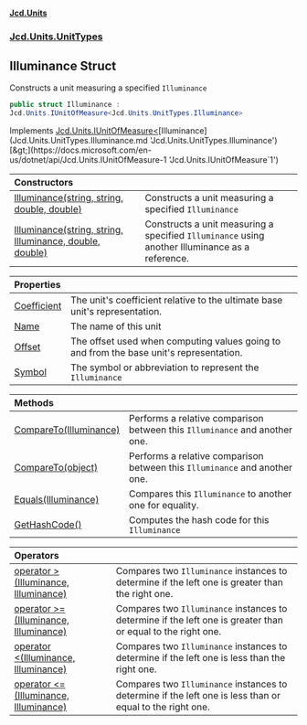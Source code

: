 #### [Jcd.Units](index.md 'index')
### [Jcd.Units.UnitTypes](Jcd.Units.UnitTypes.md 'Jcd.Units.UnitTypes')

## Illuminance Struct

Constructs a unit measuring a specified `Illuminance`

```csharp
public struct Illuminance :
Jcd.Units.IUnitOfMeasure<Jcd.Units.UnitTypes.Illuminance>
```

Implements [Jcd.Units.IUnitOfMeasure&lt;](https://docs.microsoft.com/en-us/dotnet/api/Jcd.Units.IUnitOfMeasure-1 'Jcd.Units.IUnitOfMeasure`1')[Illuminance](Jcd.Units.UnitTypes.Illuminance.md 'Jcd.Units.UnitTypes.Illuminance')[&gt;](https://docs.microsoft.com/en-us/dotnet/api/Jcd.Units.IUnitOfMeasure-1 'Jcd.Units.IUnitOfMeasure`1')

| Constructors | |
| :--- | :--- |
| [Illuminance(string, string, double, double)](Jcd.Units.UnitTypes.Illuminance.Illuminance(string,string,double,double).md 'Jcd.Units.UnitTypes.Illuminance.Illuminance(string, string, double, double)') | Constructs a unit measuring a specified `Illuminance` |
| [Illuminance(string, string, Illuminance, double, double)](Jcd.Units.UnitTypes.Illuminance.Illuminance(string,string,Jcd.Units.UnitTypes.Illuminance,double,double).md 'Jcd.Units.UnitTypes.Illuminance.Illuminance(string, string, Jcd.Units.UnitTypes.Illuminance, double, double)') | Constructs a unit measuring a specified `Illuminance` using another Illuminance as a reference. |

| Properties | |
| :--- | :--- |
| [Coefficient](Jcd.Units.UnitTypes.Illuminance.Coefficient.md 'Jcd.Units.UnitTypes.Illuminance.Coefficient') | The unit's coefficient relative to the ultimate base unit's representation. |
| [Name](Jcd.Units.UnitTypes.Illuminance.Name.md 'Jcd.Units.UnitTypes.Illuminance.Name') | The name of this unit |
| [Offset](Jcd.Units.UnitTypes.Illuminance.Offset.md 'Jcd.Units.UnitTypes.Illuminance.Offset') | The offset used when computing values going to and from the base unit's representation. |
| [Symbol](Jcd.Units.UnitTypes.Illuminance.Symbol.md 'Jcd.Units.UnitTypes.Illuminance.Symbol') | The symbol or abbreviation to represent the `Illuminance` |

| Methods | |
| :--- | :--- |
| [CompareTo(Illuminance)](Jcd.Units.UnitTypes.Illuminance.CompareTo(Jcd.Units.UnitTypes.Illuminance).md 'Jcd.Units.UnitTypes.Illuminance.CompareTo(Jcd.Units.UnitTypes.Illuminance)') | Performs a relative comparison between this `Illuminance` and another one. |
| [CompareTo(object)](Jcd.Units.UnitTypes.Illuminance.CompareTo(object).md 'Jcd.Units.UnitTypes.Illuminance.CompareTo(object)') | Performs a relative comparison between this `Illuminance` and another one. |
| [Equals(Illuminance)](Jcd.Units.UnitTypes.Illuminance.Equals(Jcd.Units.UnitTypes.Illuminance).md 'Jcd.Units.UnitTypes.Illuminance.Equals(Jcd.Units.UnitTypes.Illuminance)') | Compares this `Illuminance` to another one for equality. |
| [GetHashCode()](Jcd.Units.UnitTypes.Illuminance.GetHashCode().md 'Jcd.Units.UnitTypes.Illuminance.GetHashCode()') | Computes the hash code for this `Illuminance` |

| Operators | |
| :--- | :--- |
| [operator &gt;(Illuminance, Illuminance)](Jcd.Units.UnitTypes.Illuminance.op_GreaterThan(Jcd.Units.UnitTypes.Illuminance,Jcd.Units.UnitTypes.Illuminance).md 'Jcd.Units.UnitTypes.Illuminance.op_GreaterThan(Jcd.Units.UnitTypes.Illuminance, Jcd.Units.UnitTypes.Illuminance)') | Compares two `Illuminance` instances to determine if the left one is greater than the right one. |
| [operator &gt;=(Illuminance, Illuminance)](Jcd.Units.UnitTypes.Illuminance.op_GreaterThanOrEqual(Jcd.Units.UnitTypes.Illuminance,Jcd.Units.UnitTypes.Illuminance).md 'Jcd.Units.UnitTypes.Illuminance.op_GreaterThanOrEqual(Jcd.Units.UnitTypes.Illuminance, Jcd.Units.UnitTypes.Illuminance)') | Compares two `Illuminance` instances to determine if the left one is greater than or equal to the right one. |
| [operator &lt;(Illuminance, Illuminance)](Jcd.Units.UnitTypes.Illuminance.op_LessThan(Jcd.Units.UnitTypes.Illuminance,Jcd.Units.UnitTypes.Illuminance).md 'Jcd.Units.UnitTypes.Illuminance.op_LessThan(Jcd.Units.UnitTypes.Illuminance, Jcd.Units.UnitTypes.Illuminance)') | Compares two `Illuminance` instances to determine if the left one is less than the right one. |
| [operator &lt;=(Illuminance, Illuminance)](Jcd.Units.UnitTypes.Illuminance.op_LessThanOrEqual(Jcd.Units.UnitTypes.Illuminance,Jcd.Units.UnitTypes.Illuminance).md 'Jcd.Units.UnitTypes.Illuminance.op_LessThanOrEqual(Jcd.Units.UnitTypes.Illuminance, Jcd.Units.UnitTypes.Illuminance)') | Compares two `Illuminance` instances to determine if the left one is less than or equal to the right one. |
